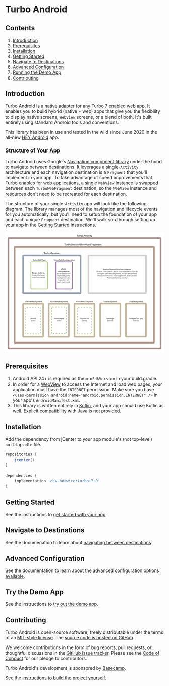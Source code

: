 # Turbo Android

## Contents

1. [Introduction](#introduction)
1. [Prerequisites](#prerequisites)
1. [Installation](#installation)
1. [Getting Started](#getting-started)
1. [Navigate to Destinations](#navigate-to-destinations)
1. [Advanced Configuration](#advanced-configuration)
1. [Running the Demo App](#try-the-demo-app)
1. [Contributing](#contributing)

## Introduction
Turbo Android is a native adapter for any [Turbo 7](https://github.com/hotwired/turbo#readme) enabled web app. It enables you to build hybrid (native + web) apps that give you the flexibility to display native screens, `WebView` screens, or a blend of both. It's built entirely using standard Android tools and conventions.

This library has been in use and tested in the wild since June 2020 in the all-new [HEY Android](https://play.google.com/store/apps/details?id=com.basecamp.hey&hl=en_US) app.

### Structure of Your App
Turbo Android uses Google's [Navigation component library](https://developer.android.com/guide/navigation) under the hood to navigate between destinations. It leverages a single-`Activity` architecture and each navigation destination is a `Fragment` that you'll implement in your app. To take advantage of speed improvements that [Turbo](https://github.com/hotwired/turbo) enables for web applications, a single `WebView` instance is swapped between each `TurboWebFragment` destination, so the `WebView` instance and resources don't need to be recreated for each destination.

The structure of your single-`Activity` app will look like the following diagram. The library manages most of the navigation and lifecycle events for you automatically, but you'll need to setup the foundation of your app and each unique `Fragment` destination. We'll walk you through setting up your app in the [Getting Started](docs/GETTING-STARTED.md) instructions.

![Structure of a Turbo App](docs/assets/turbo-app-diagram.png)

## Prerequisites

1. Android API 24+ is required as the `minSdkVersion` in your build.gradle.
1. In order for a [WebView](https://developer.android.com/reference/android/webkit/WebView.html) to access the Internet and load web pages, your application must have the `INTERNET` permission. Make sure you have `<uses-permission android:name="android.permission.INTERNET" />` in your app's `AndroidManifest.xml`.
1. This library is written entirely in [Kotlin](https://kotlinlang.org/), and your app should use Kotlin as well. Explicit compatibility with Java is not provided.

## Installation
Add the dependency from jCenter to your app module's (not top-level) `build.gradle` file.

```groovy
repositories {
    jcenter()
}

dependencies {
    implementation 'dev.hotwire:turbo:7.0'
}
```

## Getting Started
See the instructions to [get started with your app](docs/GETTING-STARTED.md).

## Navigate to Destinations
See the documenation to learn about [navigating between destinations](docs/NAVIGATION.md).

## Advanced Configuration
See the documentation to [learn about the advanced configuration options available](docs/ADVANCED-CONFIGURATION.md).

## Try the Demo App
See the instructions to [try out the demo app](docs/DEMO-APP.md).

## Contributing

Turbo Android is open-source software, freely distributable under the terms of an [MIT-style license](docs/LICENSE). The [source code is hosted on GitHub](https://github.com/hotwired/turbo-android).

We welcome contributions in the form of bug reports, pull requests, or thoughtful discussions in the [GitHub issue tracker](https://github.com/hotwired/turbo-android/issues). Please see the [Code of Conduct](docs/CONDUCT.md) for our pledge to contributors.

Turbo Android's development is sponsored by [Basecamp](https://basecamp.com/).

See the [instructions to build the project yourself](docs/BUILD-PROJECT.md).
